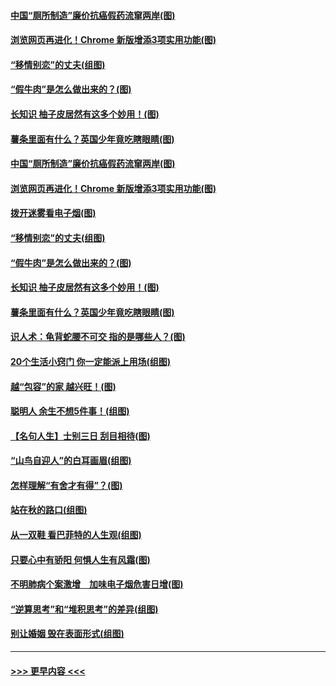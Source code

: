 #### [中国“厕所制造”廉价抗癌假药流窜两岸(图)](../pages/p8/907723.md?t=09181000) 
#### [浏览网页再进化！Chrome 新版增添3项实用功能(图)](../pages/p8/907714.md?t=09181000) 
#### [“移情别恋”的丈夫(组图)](../pages/p8/907644.md?t=09181000) 
#### [“假牛肉”是怎么做出来的？(图)](../pages/p8/907668.md?t=09181000) 
#### [长知识 柚子皮居然有这多个妙用！(图)](../pages/p8/907425.md?t=09181000) 
#### [薯条里面有什么？英国少年竟吃瞎眼睛(图)](../pages/p8/907381.md?t=09181000) 
#### [中国“厕所制造”廉价抗癌假药流窜两岸(图)](../pages/p8/907723.md?t=09181000) 
#### [浏览网页再进化！Chrome 新版增添3项实用功能(图)](../pages/p8/907714.md?t=09181000) 
#### [拨开迷雾看电子烟(图)](../pages/p8/907427.md?t=09181000) 
#### [“移情别恋”的丈夫(组图)](../pages/p8/907644.md?t=09181000) 
#### [“假牛肉”是怎么做出来的？(图)](../pages/p8/907668.md?t=09181000) 
#### [长知识 柚子皮居然有这多个妙用！(图)](../pages/p8/907425.md?t=09181000) 
#### [薯条里面有什么？英国少年竟吃瞎眼睛(图)](../pages/p8/907381.md?t=09181000) 
#### [识人术：龟背蛇腰不可交 指的是哪些人？(图)](../pages/p8/907503.md?t=09181000) 
#### [20个生活小窍门 你一定能派上用场(组图)](../pages/p8/907510.md?t=09181000) 
#### [越“包容”的家 越兴旺！(图)](../pages/p8/907328.md?t=09181000) 
#### [聪明人 余生不想5件事！(组图)](../pages/p8/907364.md?t=09181000) 
#### [【名句人生】士别三日 刮目相待(图)](../pages/p8/906988.md?t=09181000) 
#### [“山鸟自迎人”的白耳画眉(组图)](../pages/p8/907332.md?t=09181000) 
#### [怎样理解“有舍才有得”？(图)](../pages/p8/906872.md?t=09181000) 
#### [站在秋的路口(组图)](../pages/p8/906914.md?t=09181000) 
#### [从一双鞋 看巴菲特的人生观(组图)](../pages/p8/907311.md?t=09181000) 
#### [只要心中有骄阳 何惧人生有风霜(图)](../pages/p8/907320.md?t=09181000) 
#### [不明肺病个案激增　加味电子烟危害日增(图)](../pages/p8/907307.md?t=09181000) 
#### [“逆算思考”和“堆积思考”的差异(组图)](../pages/p8/907229.md?t=09181000) 
#### [别让婚姻 毁在表面形式(组图)](../pages/p8/907118.md?t=09181000) 

----
#### [ >>> 更早内容 <<< ](../indexes/p8-earlier.md)
